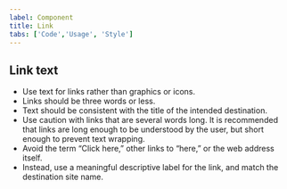 ```yaml
---
label: Component
title: Link
tabs: ['Code','Usage', 'Style']
---
```


## Link text

* Use text for links rather than graphics or icons.
* Links should be three words or less.
* Text should be consistent with the title of the intended destination.
* Use caution with links that are several words long. It is recommended that links are long enough to be understood by the user, but short enough to prevent text wrapping.
* Avoid the term “Click here,” other links to “here,” or the web address itself.
* Instead, use a meaningful descriptive label for the link, and match the destination site name.
